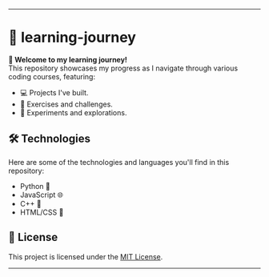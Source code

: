 ______________________________________________________________________________________________________

# 🌱 learning-journey

**🚀 Welcome to my learning journey!**  
This repository showcases my progress as I navigate through various coding courses, featuring:

- 💻 Projects I've built.  
- 📝 Exercises and challenges.  
- 🔬 Experiments and explorations.  

## 🛠️ Technologies  
Here are some of the technologies and languages you'll find in this repository:  
- Python 🐍  
- JavaScript 🌐  
- C++ 💾  
- HTML/CSS 🎨  

## 📜 License  
This project is licensed under the [MIT License](LICENSE).
______________________________________________________________________________________________________
